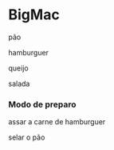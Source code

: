 # BigMac

pão

hamburguer

queijo

salada

### Modo de preparo

assar a carne de hamburguer

selar o pão

